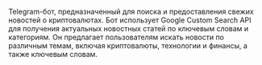 Telegram-бот, предназначенный для поиска и предоставления свежих новостей о криптовалютах. Бот использует Google Custom Search API для получения актуальных новостных статей по ключевым словам и категориям. Он предлагает пользователям искать новости по различным темам, включая криптовалюты, технологии и финансы, а также ключевым словам.
